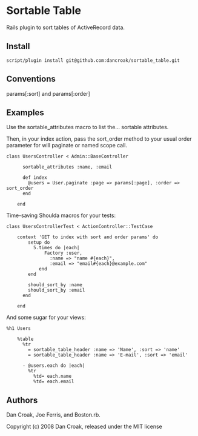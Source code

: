 Sortable Table
==============

Rails plugin to sort tables of ActiveRecord data.

Install
-------

    script/plugin install git@github.com:dancroak/sortable_table.git

Conventions
-----------

params[:sort] and params[:order]

Examples
--------

Use the sortable_attributes macro to list the... sortable attributes.

Then, in your index action, pass the sort_order method to your usual
order parameter for will paginate or named scope call.

    class UsersController < Admin::BaseController

		  sortable_attributes :name, :email

		  def index
		    @users = User.paginate :page => params[:page], :order => sort_order
		  end
		
		end

Time-saving Shoulda macros for your tests:

    class UsersControllerTest < ActionController::TestCase

    	context 'GET to index with sort and order params' do
		    setup do
		      5.times do |each|
			      Factory :user,
			        :name => "name #{each}",
			        :email => "email#{each}@example.com"
			    end
		    end

		    should_sort_by :name
		    should_sort_by :email
		  end
		
		end

And some sugar for your views:

    %h1 Users

		%table
		  %tr
		    = sortable_table_header :name => 'Name', :sort => 'name'
		    = sortable_table_header :name => 'E-mail', :sort => 'email'

		  - @users.each do |each|
		    %tr
		      %td= each.name
		      %td= each.email

Authors
-------

Dan Croak, Joe Ferris, and Boston.rb.

Copyright (c) 2008 Dan Croak, released under the MIT license
